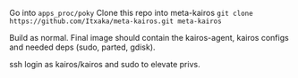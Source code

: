 Go into `apps_proc/poky`
Clone this repo into meta-kairos `git clone https://github.com/Itxaka/meta-kairos.git meta-kairos`

Build as normal. Final image should contain the kairos-agent, kairos configs and needed deps (sudo, parted, gdisk).

ssh login as kairos/kairos and sudo to elevate privs.
